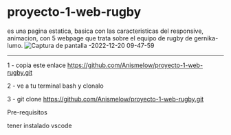 # proyecto-1-web-rugby
es una pagina estatica, basica con las caracteristicas del responsive, animacion, con 5 webpage que trata sobre el equipo de rugby de gernika-lumo.
![Captura de pantalla -2022-12-20 09-47-59](https://user-images.githubusercontent.com/117463292/208623927-dba551fb-4f96-4822-8dd9-59ce6e6e281f.png)

*******

 1 - copia este enlace https://github.com/Anismelow/proyecto-1-web-rugby.git
 
 2 - ve a tu terminal bash y clonalo

 3 - git clone https://github.com/Anismelow/proyecto-1-web-rugby.git
 
 Pre-requisitos
 
 tener instalado vscode
 
 
